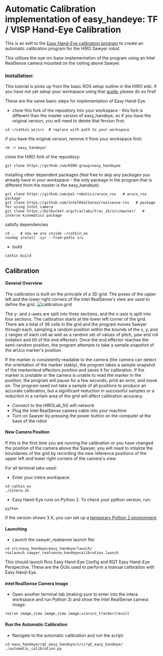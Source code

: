 

Automatic Calibration implementation of easy_handeye: TF / VISP Hand-Eye Calibration
============================================ 

This is an edit to the [Easy Hand-Eye calibration program](https://github.com/IFL-CAMP/easy_handeye) to create an automatic calibration program for the HIRO Sawyer robot. 

This utilizes the eye-on-base implementation of the program using an Intel RealSense camera mounted on the ceiling above Sawyer.


### Installation:
This tutorial is picks up from the basic ROS setup outline in the HIRO wiki. If you have not yet setup your workspace using that [guide](https://hiro-group.ronc.one/new_member.html), please do so first!

These are the same basic steps for implementation of Easy Hand-Eye.

- clone this fork of the repository into your workspace - this fork is different than the master version of easy_handeye, so if you have the original version, you will need to delete that fersion first:
```
cd ~/catkin_ws/src  # replace with path to your workspace 
```
if you have the original version, remove it from your workspace first:
```
rm -r easy_handeye/
```
clone the HIRO fork of the repository:
```
git clone https://github.com/HIRO-group/easy_handeyee
```


installing other dependent packages (feel free to skip any packages you already have in your workspace - the only package in the program that is different from the master is the easy_handeye):
```
git clone https://github.com/pal-robotics/aruco_ros   # aruco_ros package
git clone https://github.com/IntelRealSense/realsense-ros   # package for using Intel camera
git clone https://bitbucket.org/traclabs/trac_ik/src/master/   # inverse kinematics package
```
satisfy dependencies
```
cd ..  # now we are inside ~/catkin_ws
rosdep install -iyr --from-paths src
```

- build
```
catkin build
```

## Calibration
#### General Overview
The calibration is built on the principle of a 3D grid. The poses of the upper left and the lower right corners of the Intel RealSense's view are used to define the grid.
![calibration grid](hhttps://github.com/HIRO-group/easy_handeye/blob/master/readme_files/calibration_grid.png)

The y- and z-axes are split into three sections, and the x-axis is split into four sections. The calibration starts at the lower left corner of the grid. There are a total of 36 cells in the grid and the program moves Sawyer through each, sampling a random position within the bounds of the x, y, and z ranges of each cell as well as a random set of values of pitch, yaw and roll (rotation and tilt of the end effector). Once the end effector reaches the semi-random position, the program attempts to take a sample snapshot of the arUco marker's position.

If the marker is consistently readable to the camera (the camera can detect the orientation of the marker stably), the program takes a sample snapshot of the marker/end effectors position and saves it for calibration. If the marker is unstable or the camera is unable to read the marker in the position, the program will pause for a few seconds, print an error, and move on. The program need not take a sample of all positions to produce an accurate calibration, but a significant reduction in successful samples or a reduction in a certain area of the grid will affect calibration accuracy. 



* Connect to the HIROLab_5G wifi network
* Plug the Intel RealSense camera cable into your machine
* Turn on Sawyer by pressing the power button on the computer at the base of the robot

#### New Camera Position
If this is the first time you are running the calibration or you have changed the position of the camera above the Sawyer, you will need to intialize the boundaries of the grid by recording the new reference positions of the upper left and lower right corners of the camera's view.


For all terminal tabs used:
* Enter your intera workspace:
```
cd catkin_ws
./intera.sh
```
* Easy Hand-Eye runs on Python 2. To check your python version, run:
```
python
```
 If the version shows 3.X, you can set up a [temporary Python 2 environment](https://stackoverflow.com/questions/7237415/python-2-instead-of-python-3-as-the-temporary-default-python)
 
 
#### Launching 
* Launch the sawyer_realsense launch file:
```
cd src/easy_handeye/easy_handeye/launch/
roslaunch sawyer_realsense_handeyecalibration.launch 
```
This should launch Rviz Easy Hand-Eye Config and RQT Easy Hand-Eye Perspective. These are the GUIs used to perform a manual calibration with Easy Hand-Eye.

#### Intel RealSense Camera Image
* Open another terminal tab (making sure to enter into the intera workspace and run Python 2) and show the Intel RealSense camera image:
```
rosrun image_view image_view image:=/aruco_tracker/result 
```
#### Run the Automatic Calibration
* Navigate to the automatic calibration and run the script:
```
cd easy_handeye/rqt_easy_handeye/src/rqt_easy_handeye/
./automatic_calibration.py 
```
